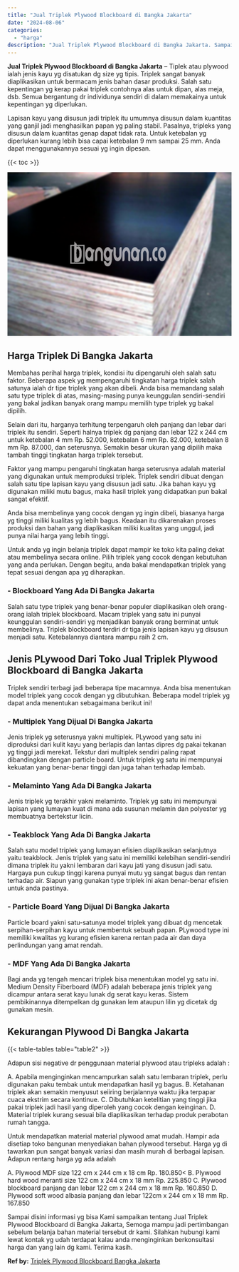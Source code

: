 ```yaml
---
title: "Jual Triplek Plywood Blockboard di Bangka Jakarta"
date: "2024-08-06"
categories: 
  - "harga"
description: "Jual Triplek Plywood Blockboard di Bangka Jakarta. Sampai disini informasi yg bisa Kami sampaikan tentang Jual Triplek Plywood Blockboard di Bangka Jakarta,..."
---
```


**Jual Triplek Plywood Blockboard di Bangka Jakarta** – Tiplek atau plywood ialah jenis kayu yg disatukan dg size yg tipis. Triplek sangat banyak diaplikasikan untuk bermacam jenis bahan dasar produksi. Salah satu kepentingan yg kerap pakai triplek contohnya alas untuk dipan, alas meja, dsb. Semua bergantung dr individunya sendiri di dalam memakainya untuk kepentingan yg diperlukan.

Lapisan kayu yang disusun jadi triplek itu umumnya disusun dalam kuantitas yang ganjil jadi menghasilkan papan yg paling stabil. Pasalnya, tripleks yang disusun dalam kuantitas genap dapat tidak rata. Untuk ketebalan yg diperlukan kurang lebih bisa capai ketebalan 9 mm sampai 25 mm. Anda dapat menggunakannya sesuai yg ingin dipesan.

{{< toc >}}

![Jual Triplek Plywood Blockboard di Bangka Jakarta](/images/jual-triplek-murah-02.png)

## Harga Triplek Di Bangka Jakarta

Membahas perihal harga triplek, kondisi itu dipengaruhi oleh salah satu faktor. Beberapa aspek yg mempengaruhi tingkatan harga triplek salah satunya ialah dr tipe triplek yang akan dibeli. Anda bisa memandang salah satu type triplek di atas, masing-masing punya keunggulan sendiri-sendiri yang bakal jadikan banyak orang mampu memilih type triplek yg bakal dipilih.

Selain dari itu, harganya terhitung terpengaruh oleh panjang dan lebar dari triplek itu sendiri. Seperti halnya triplek dg panjang dan lebar 122 x 244 cm untuk ketebalan 4 mm Rp. 52.000, ketebalan 6 mm Rp. 82.000, ketebalan 8 mm Rp. 87.000, dan seterusnya. Semakin besar ukuran yang dipilih maka tambah tinggi tingkatan harga triplek tersebut.

Faktor yang mampu pengaruhi tingkatan harga seterusnya adalah material yang digunakan untuk memproduksi triplek. Triplek sendiri dibuat dengan salah satu tipe lapisan kayu yang disusun jadi satu. Jika bahan kayu yg digunakan miliki mutu bagus, maka hasil triplek yang didapatkan pun bakal sangat efektif.

Anda bisa membelinya yang cocok dengan yg ingin dibeli, biasanya harga yg tinggi miliki kualitas yg lebih bagus. Keadaan itu dikarenakan proses produksi dan bahan yang diaplikasikan miliki kualitas yang unggul, jadi punya nilai harga yang lebih tinggi.

Untuk anda yg ingin belanja triplek dapat mampir ke toko kita paling dekat atau membelinya secara online. Pilih triplek yang cocok dengan kebutuhan yang anda perlukan. Dengan begitu, anda bakal mendapatkan triplek yang tepat sesuai dengan apa yg diharapkan.

### \- Blockboard Yang Ada Di Bangka Jakarta

Salah satu type triplek yang benar-benar populer diaplikasikan oleh orang-orang ialah triplek blockboard. Macam triplek yang satu ini punyai keunggulan sendiri-sendiri yg menjadikan banyak orang berminat untuk membelinya. Triplek blockboard terdiri dr tiga jenis lapisan kayu yg disusun menjadi satu. Ketebalannya diantara mampu raih 2 cm.

## Jenis PLywood Dari Toko Jual Triplek Plywood Blockboard di Bangka Jakarta

Triplek sendiri terbagi jadi beberapa tipe macamnya. Anda bisa menentukan model triplek yang cocok dengan yg dibutuhkan. Beberapa model triplek yg dapat anda menentukan sebagaimana berikut ini!

### \- Multiplek Yang Dijual Di Bangka Jakarta

Jenis triplek yg seterusnya yakni multiplek. PLywood yang satu ini diproduksi dari kulit kayu yang berlapis dan lantas dipres dg pakai tekanan yg tinggi jadi merekat. Tekstur dari multiplek sendiri paling rapat dibandingkan dengan particle board. Untuk triplek yg satu ini mempunyai kekuatan yang benar-benar tinggi dan juga tahan terhadap lembab.

### \- Melaminto Yang Ada Di Bangka Jakarta

Jenis triplek yg terakhir yakni melaminto. Triplek yg satu ini mempunyai lapisan yang lumayan kuat di mana ada susunan melamin dan polyester yg membuatnya bertekstur licin.

### \- Teakblock Yang Ada Di Bangka Jakarta

Salah satu model triplek yang lumayan efisien diaplikasikan selanjutnya yaitu teakblock. Jenis triplek yang satu ini memiliki kelebihan sendiri-sendiri dimana triplek itu yakni lembaran dari kayu jati yang disusun jadi satu. Hargaya pun cukup tinggi karena punyai mutu yg sangat bagus dan rentan terhadap air. Siapun yang gunakan type triplek ini akan benar-benar efisien untuk anda pastinya.

### \- Particle Board Yang Dijual Di Bangka Jakarta

Particle board yakni satu-satunya model triplek yang dibuat dg mencetak serpihan-serpihan kayu untuk membentuk sebuah papan. PLywood type ini memiliki kwalitas yg kurang efisien karena rentan pada air dan daya perlindungan yang amat rendah.

### \- MDF Yang Ada Di Bangka Jakarta

Bagi anda yg tengah mencari triplek bisa menentukan model yg satu ini. Medium Density Fiberboard (MDF) adalah beberapa jenis triplek yang dicampur antara serat kayu lunak dg serat kayu keras. Sistem pembikinannya ditempelkan dg gunakan lem ataupun lilin yg dicetak dg gunakan mesin.

## Kekurangan Plywood Di Bangka Jakarta

{{< table-tables table="table2" >}}

Adapun sisi negative dr penggunaan material plywood atau tripleks adalah :

A. Apabila menginginkan mencampurkan salah satu lembaran triplek, perlu digunakan paku tembak untuk mendapatkan hasil yg bagus. B. Ketahanan triplek akan semakin menyusut seiiring berjalannya waktu jika terpapar cuaca ekstrim secara kontinue. C. Dibutuhkan ketelitian yang tinggi jika pakai triplek jadi hasil yang diperoleh yang cocok dengan keinginan. D. Material triplek kurang sesuai bila diaplikasikan terhadap produk perabotan rumah tangga.

Untuk mendapatkan material material plywood amat mudah. Hampir ada disetiap toko bangunan menyediakan bahan plywood tersebut. Harga yg di tawarkan pun sangat banyak variasi dan masih murah di berbagai lapisan. Adapun rentang harga yg ada adalah

A. Plywood MDF size 122 cm x 244 cm x 18 cm Rp. 180.850< B. Plywood hard wood meranti size 122 cm x 244 cm x 18 mm Rp. 225.850 C. Plywood blockboard panjang dan lebar 122 cm x 244 cm x 18 mm Rp. 160.850 D. Plywood soft wood albasia panjang dan lebar 122cm x 244 cm x 18 mm Rp. 167.850

Sampai disini informasi yg bisa Kami sampaikan tentang Jual Triplek Plywood Blockboard di Bangka Jakarta, Semoga mampu jadi pertimbangan sebelum belanja bahan material tersebut dr kami. Silahkan hubungi kami lewat kontak yg udah terdapat kalau anda menginginkan berkonsultasi harga dan yang lain dg kami. Terima kasih.

**Ref by:** [Triplek Plywood Blockboard Bangka Jakarta](https://id.wikipedia.org/wiki/Triplek)
